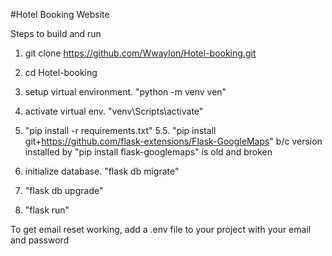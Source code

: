 #Hotel Booking Website

Steps to build and run

1. git clone https://github.com/Wwaylon/Hotel-booking.git

2. cd Hotel-booking
3. setup virtual environment. "python -m venv ven"
4. activate virtual env. "venv\Scripts\activate"
5. "pip install -r requirements.txt" 
5.5. "pip install git+https://github.com/flask-extensions/Flask-GoogleMaps"  b/c version installed by "pip install flask-googlemaps" is old and broken
6. initialize database.  "flask db migrate"
7. "flask db upgrade"
8. "flask run"


To get email reset working, add a .env file to your project with your email and password


